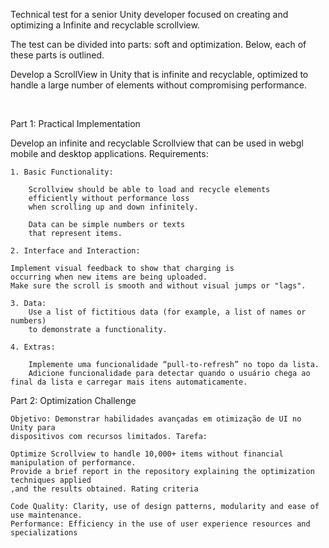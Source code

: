 Technical test for a senior Unity developer focused on creating and optimizing a Infinite and recyclable scrollview. 

The test can be divided into parts: soft and optimization. 
Below, each of these parts is outlined.

Develop a ScrollView in Unity that is infinite and recyclable, optimized to handle a large number of elements 
without compromising performance. 

<br>

Part 1: Practical Implementation

Develop an infinite and recyclable Scrollview that can be used in webgl mobile and desktop applications. Requirements:

    1. Basic Functionality:
    
        Scrollview should be able to load and recycle elements
        efficiently without performance loss 
        when scrolling up and down infinitely.

        Data can be simple numbers or texts 
        that represent items.

    2. Interface and Interaction:
    
    Implement visual feedback to show that charging is
    occurring when new items are being uploaded.
    Make sure the scroll is smooth and without visual jumps or "lags".

    3. Data:
        Use a list of fictitious data (for example, a list of names or numbers)
        to demonstrate a functionality.

    4. Extras:
        
        Implemente uma funcionalidade “pull-to-refresh” no topo da lista.
        Adicione funcionalidade para detectar quando o usuário chega ao final da lista e carregar mais itens automaticamente.

Part 2: Optimization Challenge

    Objetivo: Demonstrar habilidades avançadas em otimização de UI no Unity para
    dispositivos com recursos limitados. Tarefa:

    Optimize Scrollview to handle 10,000+ items without financial manipulation of performance. 
    Provide a brief report in the repository explaining the optimization techniques applied 
    ,and the results obtained. Rating criteria

    Code Quality: Clarity, use of design patterns, modularity and ease of use maintenance.
    Performance: Efficiency in the use of user experience resources and specializations

